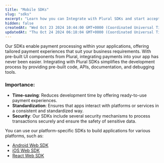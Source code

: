 ```yaml
---
title: "Mobile SDKs"
slug: "sdks"
excerpt: "Learn how you can Integrate with Plural SDKs and start accepting payments from your customers."
hidden: false
createdAt: "Wed Oct 23 2024 10:44:00 GMT+0000 (Coordinated Universal Time)"
updatedAt: "Thu Oct 24 2024 06:18:04 GMT+0000 (Coordinated Universal Time)"
---
```

Our SDKs enable payment processing within your applications, offering tailored payment experiences that suit your business requirements. With pre-built UI components from Plural, integrating payments into your app has never been easier. Integrating with Plural SDKs simplifies the development process by providing pre-built code, APIs, documentation, and debugging tools.

### Importance:

- **Time-saving**: Reduces development time by offering ready-to-use payment experiences.
- **Standardization**: Ensures that apps interact with platforms or services in a consistent and standardized way.
- **Security**: Our SDKs include several security mechanisms to process transactions securely and ensure the safety of sensitive data.

You can use our platform-specific SDKs to build applications for various platforms, such as:

- <a style="text-decoration:underline;" href ="https://developer.pluralonline.com/docs/android-web-sdk-integration" >Android Web SDK</a>
- <a style="text-decoration:underline;" href ="https://developer.pluralonline.com/docs/ios-web-sdk-integration" >iOS Web SDK</a>
- <a style="text-decoration:underline;" href ="https://developer.pluralonline.com/docs/react-web-sdk-integration" >React Web SDK</a>
